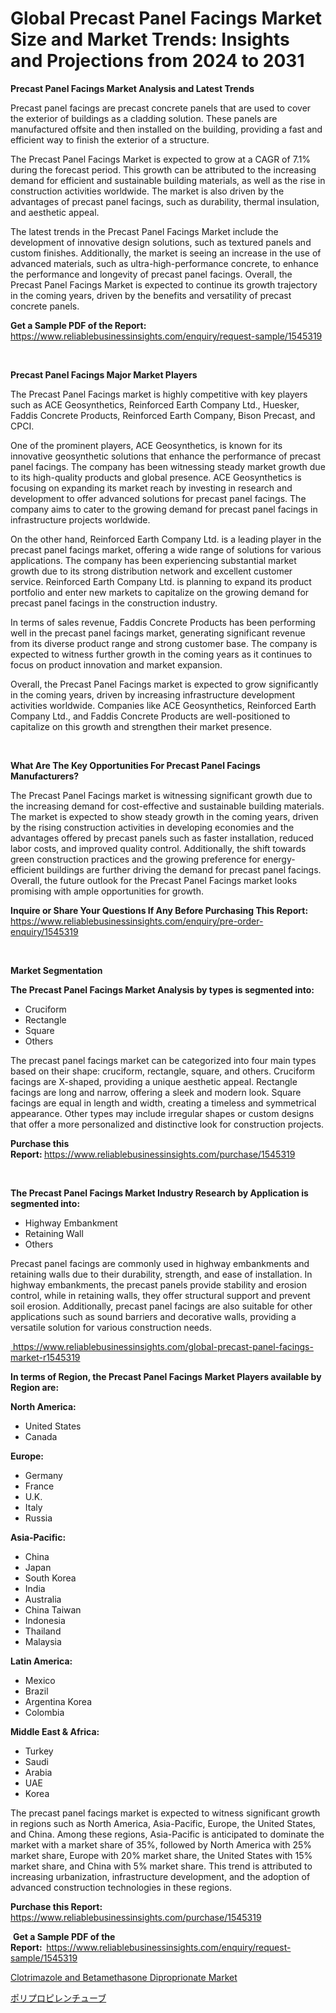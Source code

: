 <p><h1>Global Precast Panel Facings Market Size and Market Trends: Insights and Projections from 2024 to 2031</h1></p><p><strong>Precast Panel Facings Market Analysis and Latest Trends</strong></p>
<p><p>Precast panel facings are precast concrete panels that are used to cover the exterior of buildings as a cladding solution. These panels are manufactured offsite and then installed on the building, providing a fast and efficient way to finish the exterior of a structure.</p><p>The Precast Panel Facings Market is expected to grow at a CAGR of 7.1% during the forecast period. This growth can be attributed to the increasing demand for efficient and sustainable building materials, as well as the rise in construction activities worldwide. The market is also driven by the advantages of precast panel facings, such as durability, thermal insulation, and aesthetic appeal.</p><p>The latest trends in the Precast Panel Facings Market include the development of innovative design solutions, such as textured panels and custom finishes. Additionally, the market is seeing an increase in the use of advanced materials, such as ultra-high-performance concrete, to enhance the performance and longevity of precast panel facings. Overall, the Precast Panel Facings Market is expected to continue its growth trajectory in the coming years, driven by the benefits and versatility of precast concrete panels.</p></p>
<p><strong>Get a Sample PDF of the Report:&nbsp;</strong> <a href="https://www.reliablebusinessinsights.com/enquiry/request-sample/1545319">https://www.reliablebusinessinsights.com/enquiry/request-sample/1545319</a></p>
<p>&nbsp;</p>
<p><strong>Precast Panel Facings Major Market Players</strong></p>
<p><p>The Precast Panel Facings market is highly competitive with key players such as ACE Geosynthetics, Reinforced Earth Company Ltd., Huesker, Faddis Concrete Products, Reinforced Earth Company, Bison Precast, and CPCI. </p><p>One of the prominent players, ACE Geosynthetics, is known for its innovative geosynthetic solutions that enhance the performance of precast panel facings. The company has been witnessing steady market growth due to its high-quality products and global presence. ACE Geosynthetics is focusing on expanding its market reach by investing in research and development to offer advanced solutions for precast panel facings. The company aims to cater to the growing demand for precast panel facings in infrastructure projects worldwide.</p><p>On the other hand, Reinforced Earth Company Ltd. is a leading player in the precast panel facings market, offering a wide range of solutions for various applications. The company has been experiencing substantial market growth due to its strong distribution network and excellent customer service. Reinforced Earth Company Ltd. is planning to expand its product portfolio and enter new markets to capitalize on the growing demand for precast panel facings in the construction industry.</p><p>In terms of sales revenue, Faddis Concrete Products has been performing well in the precast panel facings market, generating significant revenue from its diverse product range and strong customer base. The company is expected to witness further growth in the coming years as it continues to focus on product innovation and market expansion.</p><p>Overall, the Precast Panel Facings market is expected to grow significantly in the coming years, driven by increasing infrastructure development activities worldwide. Companies like ACE Geosynthetics, Reinforced Earth Company Ltd., and Faddis Concrete Products are well-positioned to capitalize on this growth and strengthen their market presence.</p></p>
<p>&nbsp;</p>
<p><strong>What Are The Key Opportunities For Precast Panel Facings Manufacturers?</strong></p>
<p><p>The Precast Panel Facings market is witnessing significant growth due to the increasing demand for cost-effective and sustainable building materials. The market is expected to show steady growth in the coming years, driven by the rising construction activities in developing economies and the advantages offered by precast panels such as faster installation, reduced labor costs, and improved quality control. Additionally, the shift towards green construction practices and the growing preference for energy-efficient buildings are further driving the demand for precast panel facings. Overall, the future outlook for the Precast Panel Facings market looks promising with ample opportunities for growth.</p></p>
<p><strong>Inquire or Share Your Questions If Any Before Purchasing This Report:</strong> <a href="https://www.reliablebusinessinsights.com/enquiry/pre-order-enquiry/1545319">https://www.reliablebusinessinsights.com/enquiry/pre-order-enquiry/1545319</a></p>
<p>&nbsp;</p>
<p><strong>Market Segmentation</strong></p>
<p><strong>The Precast Panel Facings Market Analysis by types is segmented into:</strong></p>
<p><ul><li>Cruciform</li><li>Rectangle</li><li>Square</li><li>Others</li></ul></p>
<p><p>The precast panel facings market can be categorized into four main types based on their shape: cruciform, rectangle, square, and others. Cruciform facings are X-shaped, providing a unique aesthetic appeal. Rectangle facings are long and narrow, offering a sleek and modern look. Square facings are equal in length and width, creating a timeless and symmetrical appearance. Other types may include irregular shapes or custom designs that offer a more personalized and distinctive look for construction projects.</p></p>
<p><strong>Purchase this Report:&nbsp;</strong><a href="https://www.reliablebusinessinsights.com/purchase/1545319">https://www.reliablebusinessinsights.com/purchase/1545319</a></p>
<p>&nbsp;</p>
<p><strong>The Precast Panel Facings Market Industry Research by Application is segmented into:</strong></p>
<p><ul><li>Highway Embankment</li><li>Retaining Wall</li><li>Others</li></ul></p>
<p><p>Precast panel facings are commonly used in highway embankments and retaining walls due to their durability, strength, and ease of installation. In highway embankments, the precast panels provide stability and erosion control, while in retaining walls, they offer structural support and prevent soil erosion. Additionally, precast panel facings are also suitable for other applications such as sound barriers and decorative walls, providing a versatile solution for various construction needs.</p></p>
<p><a href="https://www.reliablebusinessinsights.com/global-precast-panel-facings-market-r1545319">&nbsp;https://www.reliablebusinessinsights.com/global-precast-panel-facings-market-r1545319</a></p>
<p><strong>In terms of Region, the Precast Panel Facings Market Players available by Region are:</strong></p>
<p>
    <p> <strong> North America: </strong>
        <ul>
            <li>United States</li>
            <li>Canada</li>
        </ul>
        </p> 
    <p> <strong> Europe: </strong>
        <ul>
            <li>Germany</li>
            <li>France</li>
            <li>U.K.</li>
            <li>Italy</li>
            <li>Russia</li>
        </ul>
        </p> 
    <p> <strong> Asia-Pacific: </strong>
        <ul>
            <li>China</li>
            <li>Japan</li>
            <li>South Korea</li>
            <li>India</li>
            <li>Australia</li>
            <li>China Taiwan</li>
            <li>Indonesia</li>
            <li>Thailand</li>
            <li>Malaysia</li>
        </ul>
        </p> 
    <p> <strong> Latin America: </strong>
        <ul>
            <li>Mexico</li>
            <li>Brazil</li>
            <li>Argentina Korea</li>
            <li>Colombia</li>
        </ul>
        </p> 
    <p> <strong> Middle East & Africa: </strong>
        <ul>
            <li>Turkey</li>
            <li>Saudi</li>
            <li>Arabia</li>
            <li>UAE</li>
            <li>Korea</li>
        </ul>
    </p>
    </p>
<p><p>The precast panel facings market is expected to witness significant growth in regions such as North America, Asia-Pacific, Europe, the United States, and China. Among these regions, Asia-Pacific is anticipated to dominate the market with a market share of 35%, followed by North America with 25% market share, Europe with 20% market share, the United States with 15% market share, and China with 5% market share. This trend is attributed to increasing urbanization, infrastructure development, and the adoption of advanced construction technologies in these regions.</p></p>
<p><strong>Purchase this Report: </strong><a href="https://www.reliablebusinessinsights.com/purchase/1545319">https://www.reliablebusinessinsights.com/purchase/1545319</a></p>
<p>&nbsp;<strong>Get a Sample PDF of the Report:&nbsp;&nbsp;</strong><a href="https://www.reliablebusinessinsights.com/enquiry/request-sample/1545319">https://www.reliablebusinessinsights.com/enquiry/request-sample/1545319</a></p>
<p><strong></strong></p>
<p><p><a href="https://issuu.com/reportprime-2/docs/clotrimazole-and-betamethasone-diproprionate-marke">Clotrimazole and Betamethasone Diproprionate Market</a></p><p><a href="https://github.com/oafhukehf4709715/Market-Research-Report-List-3/blob/main/23760823813.md">ポリプロピレンチューブ</a></p></p>